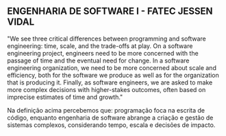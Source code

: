 ## ENGENHARIA DE SOFTWARE I - FATEC JESSEN VIDAL


"We see three critical differences between programming and software engineering: time, scale, and the trade-offs at play. On a software engineering project, engineers need to be more concerned with the passage of time and the eventual need for change. In a software
engineering organization, we need to be more concerned about scale and efficiency, both for the software we produce as well as for the organization that is producing it. Finally, as software engineers, we are asked to make more complex decisions with higher-stakes
outcomes, often based on imprecise estimates of time and growth."



Na definição acima percebemos que:  programação foca na escrita de código, enquanto engenharia de software abrange a criação e gestão de sistemas complexos, considerando tempo, escala e decisões de impacto.
